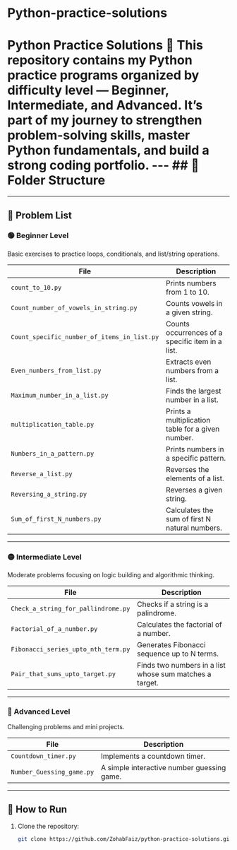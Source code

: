 # Python-practice-solutions
# Python Practice Solutions 🐍  This repository contains my Python practice programs organized by **difficulty level** — Beginner, Intermediate, and Advanced.   It’s part of my journey to strengthen problem-solving skills, master Python fundamentals, and build a strong coding portfolio.  ---  ## 📂 Folder Structure

---

## 📝 Problem List

### 🟢 Beginner Level
Basic exercises to practice loops, conditionals, and list/string operations.

| File | Description |
|------|-------------|
| `count_to_10.py` | Prints numbers from 1 to 10. |
| `Count_number_of_vowels_in_string.py` | Counts vowels in a given string. |
| `Count_specific_number_of_items_in_list.py` | Counts occurrences of a specific item in a list. |
| `Even_numbers_from_list.py` | Extracts even numbers from a list. |
| `Maximum_number_in_a_list.py` | Finds the largest number in a list. |
| `multiplication_table.py` | Prints a multiplication table for a given number. |
| `Numbers_in_a_pattern.py` | Prints numbers in a specific pattern. |
| `Reverse_a_list.py` | Reverses the elements of a list. |
| `Reversing_a_string.py` | Reverses a given string. |
| `Sum_of_first_N_numbers.py` | Calculates the sum of first N natural numbers. |

---

### 🟡 Intermediate Level
Moderate problems focusing on logic building and algorithmic thinking.

| File | Description |
|------|-------------|
| `Check_a_string_for_pallindrome.py` | Checks if a string is a palindrome. |
| `Factorial_of_a_number.py` | Calculates the factorial of a number. |
| `Fibonacci_series_upto_nth_term.py` | Generates Fibonacci sequence up to N terms. |
| `Pair_that_sums_upto_target.py` | Finds two numbers in a list whose sum matches a target. |

---

### 🔴 Advanced Level
Challenging problems and mini projects.

| File | Description |
|------|-------------|
| `Countdown_timer.py` | Implements a countdown timer. |
| `Number_Guessing_game.py` | A simple interactive number guessing game. |

---

## 🚀 How to Run
1. Clone the repository:
   ```bash
   git clone https://github.com/ZohabFaiz/python-practice-solutions.git
